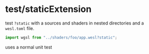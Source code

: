 # test/staticExtension

test `?static` with a sources and shaders in nested directories and a `wesl.toml` file.

```ts
import wgsl from "../shaders/foo/app.wesl?static";
```

uses a normal unit test
